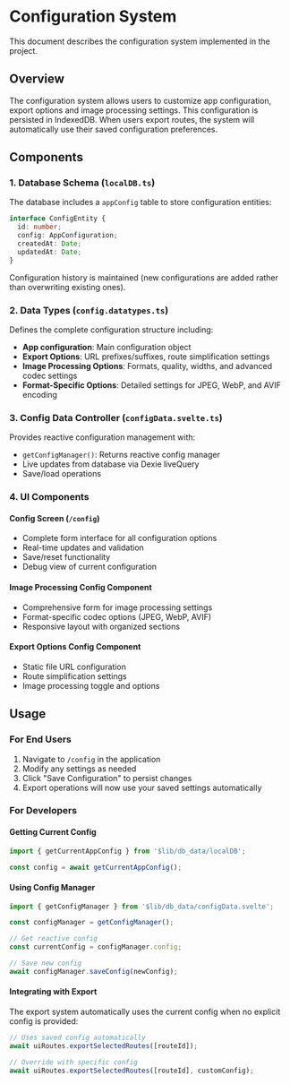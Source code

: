 # Configuration System

This document describes the configuration system implemented in the project.

## Overview

The configuration system allows users to customize app configuration, export options and image processing settings. This configuration is persisted in IndexedDB. When users export routes, the system will automatically use their saved configuration preferences.

## Components

### 1. Database Schema (`localDB.ts`)

The database includes a `appConfig` table to store configuration entities:

```typescript
interface ConfigEntity {
  id: number;
  config: AppConfiguration;
  createdAt: Date;
  updatedAt: Date;
}
```

Configuration history is maintained (new configurations are added rather than overwriting existing ones).

### 2. Data Types (`config.datatypes.ts`)

Defines the complete configuration structure including:

- **App configuration**: Main configuration object
- **Export Options**: URL prefixes/suffixes, route simplification settings
- **Image Processing Options**: Formats, quality, widths, and advanced codec settings
- **Format-Specific Options**: Detailed settings for JPEG, WebP, and AVIF encoding

### 3. Config Data Controller (`configData.svelte.ts`)

Provides reactive configuration management with:

- `getConfigManager()`: Returns reactive config manager
- Live updates from database via Dexie liveQuery
- Save/load operations

### 4. UI Components

#### Config Screen (`/config`)

- Complete form interface for all configuration options
- Real-time updates and validation
- Save/reset functionality
- Debug view of current configuration

#### Image Processing Config Component

- Comprehensive form for image processing settings
- Format-specific codec options (JPEG, WebP, AVIF)
- Responsive layout with organized sections

#### Export Options Config Component

- Static file URL configuration
- Route simplification settings
- Image processing toggle and options

## Usage

### For End Users

1. Navigate to `/config` in the application
2. Modify any settings as needed
3. Click "Save Configuration" to persist changes
4. Export operations will now use your saved settings automatically

### For Developers

#### Getting Current Config

```typescript
import { getCurrentAppConfig } from '$lib/db_data/localDB';

const config = await getCurrentAppConfig();
```

#### Using Config Manager

```typescript
import { getConfigManager } from '$lib/db_data/configData.svelte';

const configManager = getConfigManager();

// Get reactive config
const currentConfig = configManager.config;

// Save new config
await configManager.saveConfig(newConfig);
```

#### Integrating with Export

The export system automatically uses the current config when no explicit config is provided:

```typescript
// Uses saved config automatically
await uiRoutes.exportSelectedRoutes([routeId]);

// Override with specific config
await uiRoutes.exportSelectedRoutes([routeId], customConfig);
```
